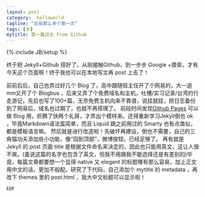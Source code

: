 ```yaml
---
layout: post
category:  helloworld
tagline: "总有那么多个第一次"
tags: [水]
mytitle: 第一篇日志 From Github
---
```

{% include JB/setup %}

终于把 Jekyll+Github 搭好了，从刚接触Github，到一步步 Google +摸索，才有今天这个页面啊！终于我也可以在本地写文再 post 上去了！

前前后后，自己也弄过好几个 Blog 了，高中跟随班主任开了个网易的，大一追mm又开了个 Blogbus ，后来又弄了个免费域名和主机，吐槽/实习记录/台湾的行走游记，先后也写了100+篇，无奈免费主机向来不靠谱，说挂就挂，把日志备份到了网易后，域名也过期了，也就不再搭理了。
前段时间发现[Github Pages](http://pages.github.com) 可以做 Blog 用，折腾了快两个礼拜，才弄出个模样来。还得重新学习Jekyll倒也 ok ，毕竟Markdown语法蛮简单，而且 Liquid 跟之前用过的 Smarty 也有点类似，都是模板语言嘛。
然后就是进行改造啦！先破坏再建设，倒也不需要，自己的三角猫功夫添加些小功能，像“回到顶部”，微博按钮，已经足够了。
再有就是 Jekyll 的 post 页面 title 是根据文件命名来决定的，因此也只能用英文，这让人很不爽。(虽说这篇的名字也包含了英文，但我不用跟我不能选择还是有差别的)毕竟，每篇文章都要想一个显得 native 又 elegent 的标题哪有那么容易，加上正文用中文的话，更加不般配。研究了下代码，自己添加个 mytitle 的 metadata ，再改下 themes 里的 post.html ，我大中文标题可以显示啦！

    EOF
